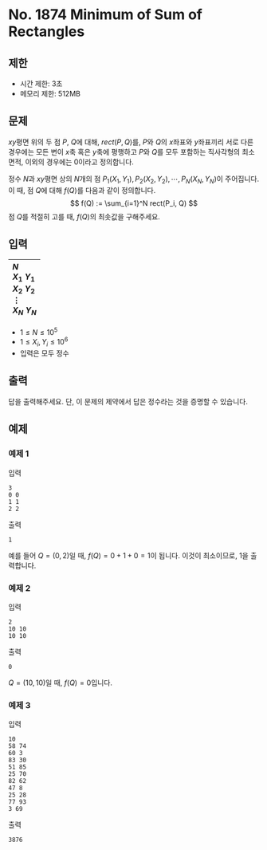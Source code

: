 # No. 1874 Minimum of Sum of Rectangles

## 제한

- 시간 제한: 3초
- 메모리 제한: 512MB

## 문제

$xy$평면 위의 두 점 $P$, $Q$에 대해, $rect(P, Q)$를, $P$와 $Q$의 $x$좌표와 $y$좌표끼리 서로 다른 경우에는 모든 변이 $x$축 혹은 $y$축에 평행하고 $P$와 $Q$를 모두 포함하는 직사각형의 최소 면적, 이외의 경우에는 $0$이라고 정의합니다.

정수 $N$과 $xy$평면 상의 $N$개의 점 $P_1(X_1, Y_1), P_2(X_2, Y_2), \cdots, P_N(X_N, Y_N)$이 주어집니다. 이 때, 점 $Q$에 대해 $f(Q)$를 다음과 같이 정의합니다.
$$
f(Q) := \sum_{i=1}^N rect(P_i, Q)
$$
점 $Q$를 적절히 고를 때, $f(Q)$의 최솟값을 구해주세요.

## 입력

| $N$ <br>$X_1$ $Y_1$<br>$X_2$ $Y_2$<br>$\vdots$<br>$X_N$ $Y_N$ |
| :------------------------------------------------------------ |


- $1 \le N \le 10^5$
- $1 \le X_i, Y_i \le 10^6$
- 입력은 모두 정수
## 출력

답을 출력해주세요. 단, 이 문제의 제약에서 답은 정수라는 것을 증명할 수 있습니다.

## 예제

### 예제 1

입력

```
3
0 0
1 1
2 2
```

출력

```
1
```

예를 들어 $Q = (0, 2)$일 때, $f(Q) = 0+1+0=1$이 됩니다. 이것이 최소이므로, $1$을 출력합니다.



### 예제 2

입력

```
2
10 10
10 10
```

출력

```
0
```

$Q = (10, 10)$일 때, $f(Q) = 0$입니다.

### 예제 3

입력

```
10
58 74
60 3
83 30
51 85
25 70
82 62
47 8
25 28
77 93
3 69
```

출력

```
3876
```

